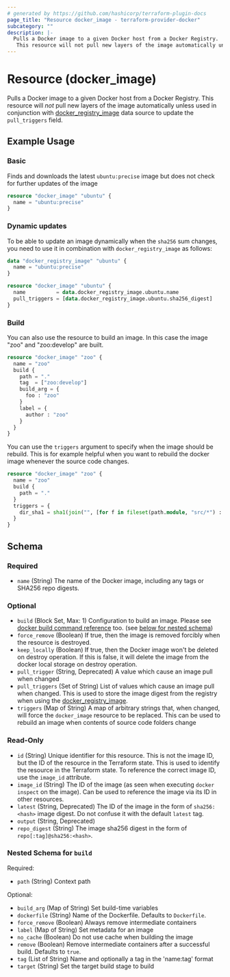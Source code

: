 ```yaml
---
# generated by https://github.com/hashicorp/terraform-plugin-docs
page_title: "Resource docker_image - terraform-provider-docker"
subcategory: ""
description: |-
  Pulls a Docker image to a given Docker host from a Docker Registry.
   This resource will not pull new layers of the image automatically unless used in conjunction with dockerregistryimage registry_image.md data source to update the pull_triggers field.
---
```

<!-- Bug: Type and Name are switched -->
# Resource (docker_image)

Pulls a Docker image to a given Docker host from a Docker Registry.
 This resource will *not* pull new layers of the image automatically unless used in conjunction with [docker_registry_image](registry_image.md) data source to update the `pull_triggers` field.

## Example Usage

### Basic

Finds and downloads the latest `ubuntu:precise` image but does not check
for further updates of the image

```terraform
resource "docker_image" "ubuntu" {
  name = "ubuntu:precise"
}
```

### Dynamic updates

To be able to update an image dynamically when the `sha256` sum changes,
you need to use it in combination with `docker_registry_image` as follows:

```terraform
data "docker_registry_image" "ubuntu" {
  name = "ubuntu:precise"
}

resource "docker_image" "ubuntu" {
  name          = data.docker_registry_image.ubuntu.name
  pull_triggers = [data.docker_registry_image.ubuntu.sha256_digest]
}
```

### Build

You can also use the resource to build an image.
In this case the image "zoo" and "zoo:develop" are built.

```terraform
resource "docker_image" "zoo" {
  name = "zoo"
  build {
    path = "."
    tag  = ["zoo:develop"]
    build_arg = {
      foo : "zoo"
    }
    label = {
      author : "zoo"
    }
  }
}
```

You can use the `triggers` argument to specify when the image should be rebuild. This is for example helpful when you want to rebuild the docker image whenever the source code changes.

```terraform
resource "docker_image" "zoo" {
  name = "zoo"
  build {
    path = "."
  }
  triggers = {
    dir_sha1 = sha1(join("", [for f in fileset(path.module, "src/*") : filesha1(f)]))
  }
}
```

<!-- schema generated by tfplugindocs -->
## Schema

### Required

- `name` (String) The name of the Docker image, including any tags or SHA256 repo digests.

### Optional

- `build` (Block Set, Max: 1) Configuration to build an image. Please see [docker build command reference](https://docs.docker.com/engine/reference/commandline/build/#options) too. (see [below for nested schema](#nestedblock--build))
- `force_remove` (Boolean) If true, then the image is removed forcibly when the resource is destroyed.
- `keep_locally` (Boolean) If true, then the Docker image won't be deleted on destroy operation. If this is false, it will delete the image from the docker local storage on destroy operation.
- `pull_trigger` (String, Deprecated) A value which cause an image pull when changed
- `pull_triggers` (Set of String) List of values which cause an image pull when changed. This is used to store the image digest from the registry when using the [docker_registry_image](../data-sources/registry_image.md).
- `triggers` (Map of String) A map of arbitrary strings that, when changed, will force the `docker_image` resource to be replaced. This can be used to rebuild an image when contents of source code folders change

### Read-Only

- `id` (String) Unique identifier for this resource. This is not the image ID, but the ID of the resource in the Terraform state. This is used to identify the resource in the Terraform state. To reference the correct image ID, use the `image_id` attribute.
- `image_id` (String) The ID of the image (as seen when executing `docker inspect` on the image). Can be used to reference the image via its ID in other resources.
- `latest` (String, Deprecated) The ID of the image in the form of `sha256:<hash>` image digest. Do not confuse it with the default `latest` tag.
- `output` (String, Deprecated)
- `repo_digest` (String) The image sha256 digest in the form of `repo[:tag]@sha256:<hash>`.

<a id="nestedblock--build"></a>
### Nested Schema for `build`

Required:

- `path` (String) Context path

Optional:

- `build_arg` (Map of String) Set build-time variables
- `dockerfile` (String) Name of the Dockerfile. Defaults to `Dockerfile`.
- `force_remove` (Boolean) Always remove intermediate containers
- `label` (Map of String) Set metadata for an image
- `no_cache` (Boolean) Do not use cache when building the image
- `remove` (Boolean) Remove intermediate containers after a successful build. Defaults to  `true`.
- `tag` (List of String) Name and optionally a tag in the 'name:tag' format
- `target` (String) Set the target build stage to build
